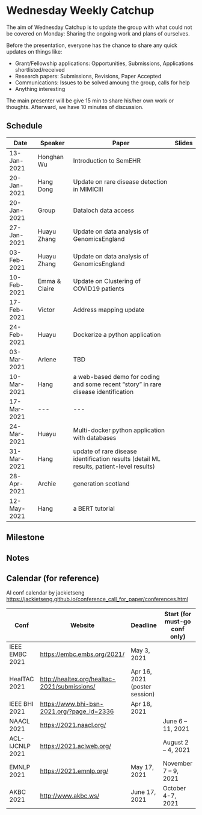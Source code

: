 # Wednesday Weekly Catchup

The aim of Wednesday Catchup is to update the group with what could not be covered on Monday: Sharing the ongoing work and plans of ourselves.

Before the presentation, everyone has the chance to share any quick updates on things like:
* Grant/Fellowship applications: Opportunities, Submissions, Applications shortlisted/received
* Research papers: Submissions, Revisions, Paper Accepted
* Communications: Issues to be solved amoung the group, calls for help
* Anything interesting


The main presenter will be give 15 min to share his/her own work or thoughts. Afterward, we have 10 minutes of discussion.

## Schedule

| Date       | Speaker   | Paper                                                                                                                                              | Slides |
|------------|-----------|----------------------------------------------------------------------------------------------------------------------------------------------------|--------|
| 13-Jan-2021 | Honghan Wu | Introduction to SemEHR|  |
| 20-Jan-2021 | Hang Dong | Update on rare disease detection in MIMICIII |  | 
| 20-Jan-2021 | Group | Dataloch data access |   |
| 27-Jan-2021 | Huayu Zhang | Update on data analysis of GenomicsEngland |  |
| 03-Feb-2021 | Huayu Zhang | Update on data analysis of GenomicsEngland |  |
| 10-Feb-2021 | Emma & Claire | Update on Clustering of COVID19 patients |  |
| 17-Feb-2021 | Victor | Address mapping update |  |
| 24-Feb-2021 | Huayu | Dockerize a python application |  |
| 03-Mar-2021 | Arlene | TBD |  |
| 10-Mar-2021 | Hang | a web-based demo for coding and some recent “story” in rare disease identification |  |
| 17-Mar-2021 | --- | --- |  | 
| 24-Mar-2021 | Huayu | Multi-docker python application with databases |  | 
| 31-Mar-2021 | Hang | update of rare disease identification results (detail ML results, patient-level results) | |
| 28-Apr-2021 | Archie | generation scotland |
| 12-May-2021 | Hang | a BERT tutorial | |

## Milestone


## Notes

## Calendar (for reference)
AI conf calendar by jackietseng https://jackietseng.github.io/conference_call_for_paper/conferences.html

| Conf      | Website   | Deadline | Start (for must-go conf only)|
|------------|----------------------------------------------------------------------------------------------------------------------------------------------------|--------|--------|
|IEEE EMBC 2021| https://embc.embs.org/2021/| May 3, 2021| |
|HealTAC 2021| http://healtex.org/healtac-2021/submissions/| Apr 16, 2021 (poster session)| |
|IEEE BHI 2021| https://www.bhi-bsn-2021.org/?page_id=2336| Apr 18, 2021| |
|NAACL 2021| https://2021.naacl.org/ | | June 6 – 11, 2021 |
|ACL-IJCNLP 2021| https://2021.aclweb.org/ | | August 2 – 4, 2021 |
|EMNLP 2021| https://2021.emnlp.org/ | May 17, 2021 | November 7 – 9, 2021 |
|AKBC 2021| http://www.akbc.ws/ | June 17, 2021  | October 4-7, 2021 |
